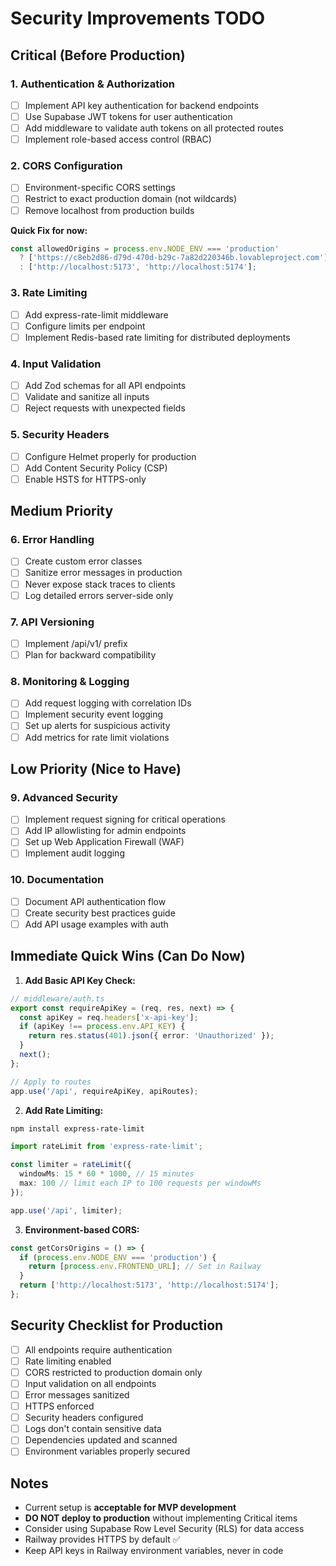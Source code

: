# Security Improvements TODO

## Critical (Before Production)

### 1. Authentication & Authorization
- [ ] Implement API key authentication for backend endpoints
- [ ] Use Supabase JWT tokens for user authentication
- [ ] Add middleware to validate auth tokens on all protected routes
- [ ] Implement role-based access control (RBAC)

### 2. CORS Configuration
- [ ] Environment-specific CORS settings
- [ ] Restrict to exact production domain (not wildcards)
- [ ] Remove localhost from production builds

**Quick Fix for now:**
```typescript
const allowedOrigins = process.env.NODE_ENV === 'production' 
  ? ['https://c8eb2d86-d79d-470d-b29c-7a82d220346b.lovableproject.com']
  : ['http://localhost:5173', 'http://localhost:5174'];
```

### 3. Rate Limiting
- [ ] Add express-rate-limit middleware
- [ ] Configure limits per endpoint
- [ ] Implement Redis-based rate limiting for distributed deployments

### 4. Input Validation
- [ ] Add Zod schemas for all API endpoints
- [ ] Validate and sanitize all inputs
- [ ] Reject requests with unexpected fields

### 5. Security Headers
- [ ] Configure Helmet properly for production
- [ ] Add Content Security Policy (CSP)
- [ ] Enable HSTS for HTTPS-only

## Medium Priority

### 6. Error Handling
- [ ] Create custom error classes
- [ ] Sanitize error messages in production
- [ ] Never expose stack traces to clients
- [ ] Log detailed errors server-side only

### 7. API Versioning
- [ ] Implement /api/v1/ prefix
- [ ] Plan for backward compatibility

### 8. Monitoring & Logging
- [ ] Add request logging with correlation IDs
- [ ] Implement security event logging
- [ ] Set up alerts for suspicious activity
- [ ] Add metrics for rate limit violations

## Low Priority (Nice to Have)

### 9. Advanced Security
- [ ] Implement request signing for critical operations
- [ ] Add IP allowlisting for admin endpoints
- [ ] Set up Web Application Firewall (WAF)
- [ ] Implement audit logging

### 10. Documentation
- [ ] Document API authentication flow
- [ ] Create security best practices guide
- [ ] Add API usage examples with auth

## Immediate Quick Wins (Can Do Now)

1. **Add Basic API Key Check:**
```typescript
// middleware/auth.ts
export const requireApiKey = (req, res, next) => {
  const apiKey = req.headers['x-api-key'];
  if (apiKey !== process.env.API_KEY) {
    return res.status(401).json({ error: 'Unauthorized' });
  }
  next();
};

// Apply to routes
app.use('/api', requireApiKey, apiRoutes);
```

2. **Add Rate Limiting:**
```bash
npm install express-rate-limit
```

```typescript
import rateLimit from 'express-rate-limit';

const limiter = rateLimit({
  windowMs: 15 * 60 * 1000, // 15 minutes
  max: 100 // limit each IP to 100 requests per windowMs
});

app.use('/api', limiter);
```

3. **Environment-based CORS:**
```typescript
const getCorsOrigins = () => {
  if (process.env.NODE_ENV === 'production') {
    return [process.env.FRONTEND_URL]; // Set in Railway
  }
  return ['http://localhost:5173', 'http://localhost:5174'];
};
```

## Security Checklist for Production

- [ ] All endpoints require authentication
- [ ] Rate limiting enabled
- [ ] CORS restricted to production domain only
- [ ] Input validation on all endpoints
- [ ] Error messages sanitized
- [ ] HTTPS enforced
- [ ] Security headers configured
- [ ] Logs don't contain sensitive data
- [ ] Dependencies updated and scanned
- [ ] Environment variables properly secured

## Notes

- Current setup is **acceptable for MVP development**
- **DO NOT deploy to production** without implementing Critical items
- Consider using Supabase Row Level Security (RLS) for data access
- Railway provides HTTPS by default ✅
- Keep API keys in Railway environment variables, never in code